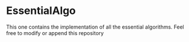 # EssentialAlgo
This one contains the implementation of all the essential algorithms. Feel free to modify or append this repository 
